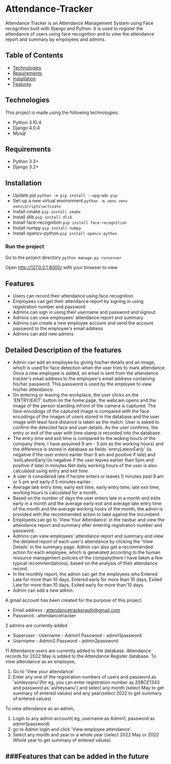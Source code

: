# Attendance-Tracker
Attendance Tracker is an Attendance Management System using Face recognition built with Django and Python.
It is used to register the attendance of users using face recognition and to view the attendance report and summary by employees and admins.

## Table of Contents
- [Technologies](#technologies)
- [Requirements](#requirements)
- [Installation](#installation)
- [Features](#features)

## Technologies
This project is made using the following technologies:
- Python 3.10.4
- Django 4.0.4
- Mysql

## Requirements
- Python 3.3+
- Django 3.2+

## Installation

- Update pip
`python -m pip install --upgrade pip`
- Set-up a new virtual environment
`python -m venv venv`
`venv\Scripts\activate`
- Install cmake
`pip install cmake`
- Install dlib 
`pip install dlib`
- Install face-recognition
`pip install face-recognition`
- Install numpy
`pip install numpy`
- Install opencv-python
`pip install opencv-python`

### Run the project
Go to the project directory
`python manage.py runserver`

Open http://127.0.0.1:8000/ with your browser to view

## Features
- Users can record their attendance using face recognition
- Employees can get their attendance report by signing in using registration number and password
- Admins can sign in using their username and password and signout
- Admins can view employees' attendance report and summary
- Admins can create a new employee account and send the account password to the employee's email address
- Admins can add new admins

## Detailed Description of the features
- Admin can add an employee by giving his/her details and an image, which is used for face detection when the user tries to mark attendance. Once a new employee is added, an email is sent from the attendance tracker's email address to the employee's email address containing his/her password. This password is used by the employee to view his/her attendance. 
- On entering or leaving the workplace, the user clicks on the 'ENTRY/EXIT' button on the home page, the webcam opens and the image of the person standing infront of the camera is captured. The face encodings of the captured image is compared with the face encodings of the images of users stored in the database and the user image with least face distance is taken as the match. User is asked to confirm the detected face and user details. As the user confirms, the entry or exit of the user with time stamp is recorded into the database.
- The entry time and exit time is compared to the woking hours of the company (here, I have assumed 9 am - 5 pm as the working hours) and the difference is stored in database as fields 'entryLateorEarly' (is negative if the user enters earlier than 9 am and positive if late) and 'exitLateorEarly'(is negative if the user leaves earlier than 5pm and positive if late) in minutes.Net daily working hours of the user is also calculated using entry and exit time.
- A user is considered late if he/she enters or leaves 5 minutes past 9 am or 5 pm and early if 5 minutes earlier. 
- Average late entry time, early exit time, early entry time, late exit time, working hours is calculated for a month.
- Based on the number of days the user enters late in a month and exits early in a month and the average early exit and average late entry time of the month and the average working hours of the month, the admin is provided with the recommended action to take against the incumbent.
- Employees can go to 'View Your Attendance' in the navbar and view the attendance report and summary after entering registration number and password.
- Admins can view employees' attendance report and summary and view the detailed report of each user's attendance by clicking the 'View Details' in the summary page. Admin can also get a recommended action for each employee, which is generated according to the human resource management policies of the company(here I have taken a few typical recommendations), based on the analysis of their attendance record.
- In the monthly report, the admin can get the employees who Entered Late for more than 10 days, Entered early for more than 10 days, Exited Late for more than 10 days, Exited early for more than 10 days.
- Admin can add a new admin.


A gmail account has been created for the purpose of this project. 
- Email address : attendancetrackerauth@gmail.com
- Password : attendancetracker

2 admins are currently added
- Superuser : 
Username - Admin1
Password - admin1password
- Username - Admin2
Password - admin2password

11 Attendance users are currently added to the database.
Attendance records for 2022 May is added to the Attendance Register database.
To view attendance as an employee,
1. Go to 'View your attendance'
2. Enter any one of the registration numbers of users and password as 'ashleysanu'(for eg, you can enter registration number as 20BCE1343 and password as 'ashleysanu') and select any month (select May to get summary of entered values) and any year(select 2022 to get summary of entered values)

To view attendance as an admin,
1. Login to any admin account( eg, username as Admin1, password as admin1password)
2. go to Admin login and click 'View employee attendance'.
3. Select any month and year or a whole year (select 2022 May or 2022 Whole year to get summary of entered values)

###Features that can be added in the future 
- 
